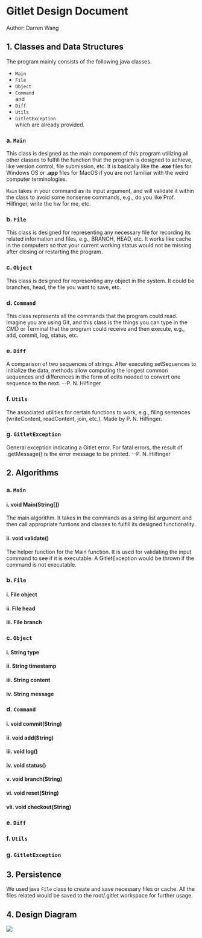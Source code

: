 # Gitlet Design Document
Author: Darren Wang

## 1. Classes and Data Structures

The program mainly consists of the following java classes.
* `Main`
* `File`
* `Object`
* `Command`\
and
* `Diff`
* `Utils`
* `GitletException`\
which are already provided.

### a. `Main`

This class is designed as the main component of this program utilizing
all other classes to fulfill the function that the program is designed
to achieve, like version control, file submission, etc. It is basically
like the **.exe** files for Windows OS or **.app** files for MacOS if 
you are not familiar with the weird computer terminologies.

`Main` takes in your command as its input argument, and will validate 
it within the class to avoid some nonsense commands, e.g., do you like
Prof. Hilfinger, write the hw for me, etc.

### b. `File`

This class is designed for representing any necessary file for recording
its related information and files, e.g., BRANCH, HEAD, etc. It works 
like cache in the computers so that your current working status would
not be missing after closing or restarting the program.

### c. `Object`

This class is designed for representing any object in the system. 
It could be branches, head, the file you want to save, etc.

### d. `Command`

This class represents all the commands that the program could read. 
Imagine you are using Git, and this class is the things you can type
in the CMD or Terminal that the program could receive and then execute,
e.g., add, commit, log, status, etc.

### e. `Diff`

A comparison of two sequences of strings. After executing setSequences 
to initialize the data, methods allow computing the longest common sequences 
and differences in the form of edits needed to convert one sequence to 
the next.
--P. N. Hilfinger

### f. `Utils`

The associated utilities for certain functions to work, e.g., filing
sentences (writeContent, readContent, join, etc.). Made by P. N. Hilfinger.

### g. `GitletException`

General exception indicating a Gitlet error.  For fatal errors, the result
of .getMessage() is the error message to be printed.
--P. N. Hilfinger

## 2. Algorithms

### a. `Main`

#### i. void Main(String[])

The main algorithm. It takes in the commands as a string list argument and 
then call appropriate funtions and classes to fulfill its designed functionality.

#### ii. void validate()

The helper function for the Main function. It is used for validating the input command
to see if it is executable. A GitletException would be thrown if the command is not executable.

### b. `File`

#### i. File object

#### ii. File head

#### iii. File branch

### c. `Object`

#### i. String type

#### ii. String timestamp

#### iii. String content

#### iv. String message

### d. `Command`

#### i. void commit(String)

#### ii. void add(String)

#### iii. void log()

#### iv. void status()

#### v. void branch(String)

#### vi. void reset(String)

#### vii. void checkout(String)

### e. `Diff`

### f. `Utils`

### g. `GitletException`

## 3. Persistence

We used java `File` class to create and save necessary files or cache.
All the files related would be saved to the root/.gitlet workspace
for further usage.

## 4. Design Diagram

![](C:\Users\Darren\Documents\Documents\Berkeley\Year_1_Sem_2\CS61B\repo\proj3\gitlet-design.png)

